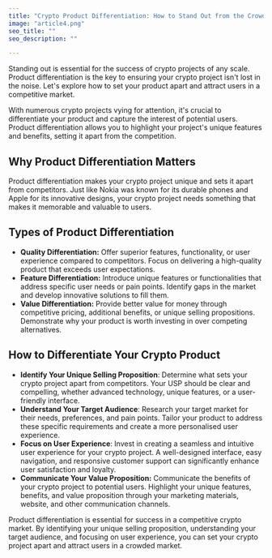 ```yaml
---
title: "Crypto Product Differentiation: How to Stand Out from the Crowd"
image: "article4.png"
seo_title: ""
seo_description: ""

---
```


Standing out is essential for the success of crypto projects of any scale. Product differentiation is the key to ensuring your crypto project isn't lost in the noise. Let's explore how to set your product apart and attract users in a competitive market.

With numerous crypto projects vying for attention, it's crucial to differentiate your product and capture the interest of potential users. Product differentiation allows you to highlight your project's unique features and benefits, setting it apart from the competition.

## **Why Product Differentiation Matters**

Product differentiation makes your crypto project unique and sets it apart from competitors. Just like Nokia was known for its durable phones and Apple for its innovative designs, your crypto project needs something that makes it memorable and valuable to users.

## **Types of Product Differentiation**

*   **Quality Differentiation:** Offer superior features, functionality, or user experience compared to competitors. Focus on delivering a high-quality product that exceeds user expectations.
*   **Feature Differentiation:** Introduce unique features or functionalities that address specific user needs or pain points. Identify gaps in the market and develop innovative solutions to fill them.
*   **Value Differentiation:** Provide better value for money through competitive pricing, additional benefits, or unique selling propositions. Demonstrate why your product is worth investing in over competing alternatives.

## **How to Differentiate Your Crypto Product**

*   **Identify Your Unique Selling Proposition**: Determine what sets your crypto project apart from competitors. Your USP should be clear and compelling, whether advanced technology, unique features, or a user-friendly interface.
*   **Understand Your Target Audience**: Research your target market for their needs, preferences, and pain points. Tailor your product to address these specific requirements and create a more personalised user experience.
*   **Focus on User Experience**: Invest in creating a seamless and intuitive user experience for your crypto project. A well-designed interface, easy navigation, and responsive customer support can significantly enhance user satisfaction and loyalty.
*   **Communicate Your Value Proposition:** Communicate the benefits of your crypto project to potential users. Highlight your unique features, benefits, and value proposition through your marketing materials, website, and other communication channels.

Product differentiation is essential for success in a competitive crypto market. By identifying your unique selling proposition, understanding your target audience, and focusing on user experience, you can set your crypto project apart and attract users in a crowded market.